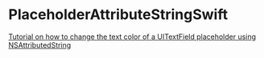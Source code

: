 # PlaceholderAttributeStringSwift
[Tutorial on how to change the text color of a UITextField placeholder using NSAttributedString](https://programmingwithswift.com/change-uitextfield-placeholder-text-color-with-swift/)
